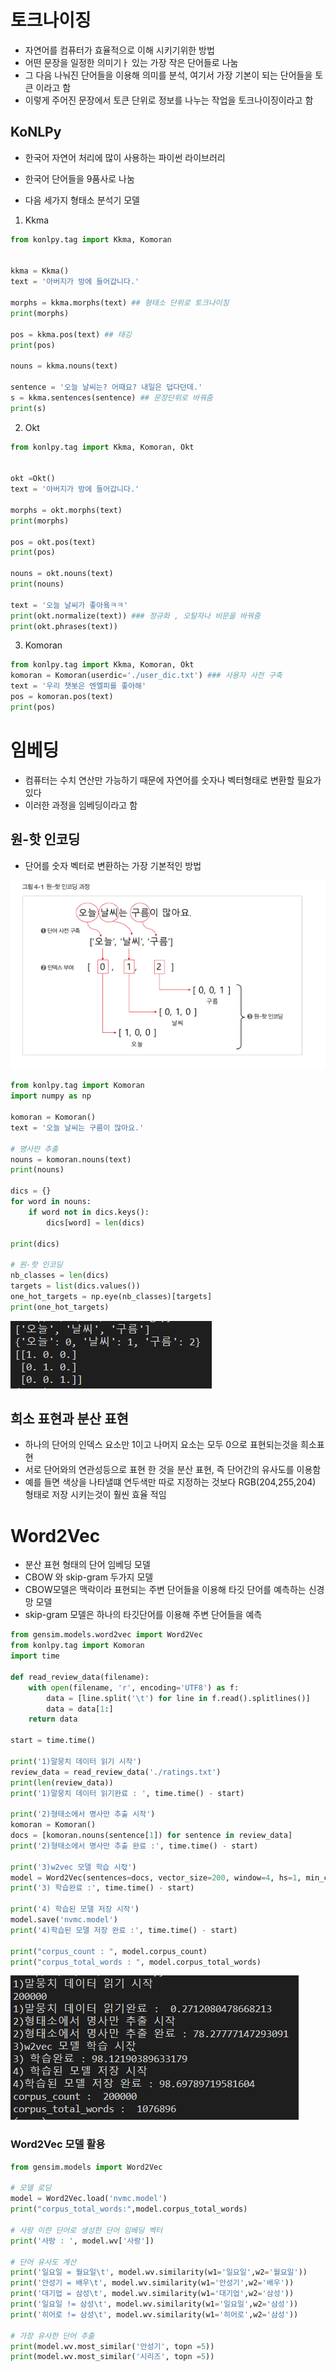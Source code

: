 # 토크나이징

- 자연어를 컴퓨터가 효율적으로 이해 시키기위한 방법
- 어떤 문장을 일정한 의미기ㅏ 있는 가장 작은 단어들로 나눔
- 그 다음 나눠진 단어들을 이용해 의미를 분석, 여기서 가장 기본이 되는 단어들을 토큰 이라고 함
- 이렇게 주어진 문장에서 토큰 단위로 정보를 나누는 작업을 토크나이징이라고 함

## KoNLPy

- 한국어 자연어 처리에 많이 사용하는 파이썬 라이브러리

- 한국어 단어들을 9품사로 나눔

- 다음 세가지 형태소 분석기 모델
1. Kkma

```python
from konlpy.tag import Kkma, Komoran


kkma = Kkma()
text = '아버지가 방에 들어갑니다.'

morphs = kkma.morphs(text) ## 형태소 단위로 토크나이징
print(morphs)

pos = kkma.pos(text) ## 태깅
print(pos)

nouns = kkma.nouns(text)

sentence = '오늘 날씨는? 어때요? 내일은 덥다던데.'
s = kkma.sentences(sentence) ## 문장단위로 바꿔줌
print(s)
```

2. Okt

```python
from konlpy.tag import Kkma, Komoran, Okt


okt =Okt()
text = '아버지가 방에 들어갑니다.'

morphs = okt.morphs(text)
print(morphs)

pos = okt.pos(text)
print(pos)

nouns = okt.nouns(text)
print(nouns)

text = '오늘 날씨가 좋아욬ㅋㅋ'
print(okt.normalize(text)) ### 정규화 , 오탈자나 비문을 바꿔줌
print(okt.phrases(text))
```

3. Komoran

```python
from konlpy.tag import Kkma, Komoran, Okt
komoran = Komoran(userdic='./user_dic.txt') ### 사용자 사전 구축
text = '우리 챗봇은 엔엘피를 좋아해'
pos = komoran.pos(text) 
print(pos)
```

# 임베딩

- 컴퓨터는 수치 연산만 가능하기 때문에 자연어를 숫자나 벡터형태로 변환할 필요가 있다
- 이러한 과정을 임베딩이라고 함

## 원-핫 인코딩

- 단어를 숫자 벡터로 변환하는 가장 기본적인 방법

![](language_assets/2023-04-05-00-58-31-image.png)

```python
from konlpy.tag import Komoran
import numpy as np

komoran = Komoran()
text = '오늘 날씨는 구름이 많아요.'

# 명사만 추출
nouns = komoran.nouns(text)
print(nouns)

dics = {}
for word in nouns:
    if word not in dics.keys():
        dics[word] = len(dics)

print(dics)

# 원-핫 인코딩
nb_classes = len(dics)
targets = list(dics.values())
one_hot_targets = np.eye(nb_classes)[targets]
print(one_hot_targets)
```

![](language_assets/2023-04-05-01-06-00-image.png)

## 희소 표현과 분산 표현

- 하나의 단어의 인덱스 요소만 1이고 나머지 요소는 모두 0으로 표현되는것을 희소표현
- 서로 단어와의 연관성등으로 표현 한 것을 분산 표현, 즉 단어간의 유사도를 이용함
- 예를 들면 색상을 나타낼떄 연두색만 따로 지정하는 것보다 RGB(204,255,204) 형태로 저장 시키는것이 훨씬 효율 적임

# Word2Vec

- 분산 표현 형태의 단어 임베딩 모델
- CBOW 와 skip-gram 두가지 모델
- CBOW모델은 맥락이라 표현되는 주변 단어들을 이용해 타깃 단어를 예측하는 신경망 모델
- skip-gram 모델은 하나의 타깃단어를 이용해 주변 단어들을 예측

```python
from gensim.models.word2vec import Word2Vec
from konlpy.tag import Komoran
import time

def read_review_data(filename):
    with open(filename, 'r', encoding='UTF8') as f:
        data = [line.split('\t') for line in f.read().splitlines()]
        data = data[1:]
    return data

start = time.time() 

print('1)말뭉치 데이터 읽기 시작')
review_data = read_review_data('./ratings.txt')
print(len(review_data))
print('1)말뭉치 데이터 읽기완료 : ', time.time() - start)

print('2)형태소에서 명사만 추출 시작')
komoran = Komoran()
docs = [komoran.nouns(sentence[1]) for sentence in review_data]
print('2)형태소에서 명사만 추출 완료 :', time.time() - start)

print('3)w2vec 모델 학습 시잓')
model = Word2Vec(sentences=docs, vector_size=200, window=4, hs=1, min_count=2, sg=1)
print('3) 학습완료 :', time.time() - start)

print('4) 학습된 모델 저장 시작')
model.save('nvmc.model')
print('4)학습된 모델 저장 완료 :', time.time() - start)

print("corpus_count : ", model.corpus_count)
print("corpus_total_words : ", model.corpus_total_words)
```

![](language_assets/2023-04-05-01-36-57-image.png)

### Word2Vec 모델 활용

```python
from gensim.models import Word2Vec

# 모델 로딩
model = Word2Vec.load('nvmc.model')
print("corpus_total_words:",model.corpus_total_words)

# 사랑 이란 단어로 생성한 단어 임베딩 벡터
print('사랑 : ', model.wv['사랑'])

# 단어 유사도 계산
print('일요일 = 월요일\t', model.wv.similarity(w1='일요일',w2='월요일'))
print('안성기 = 배우\t', model.wv.similarity(w1='안성기',w2='배우'))
print('대기업 = 삼성\t', model.wv.similarity(w1='대기업',w2='삼성'))
print('일요일 != 삼성\t', model.wv.similarity(w1='일요일',w2='삼성'))
print('히어로 != 삼성\t', model.wv.similarity(w1='히어로',w2='삼성'))

# 가장 유사한 단어 추출
print(model.wv.most_similar('안성기', topn =5))
print(model.wv.most_similar('시리즈', topn =5))
```